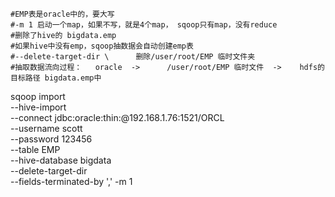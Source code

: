 ```shell
#EMP表是oracle中的，要大写
#-m 1 启动一个map，如果不写，就是4个map， sqoop只有map，没有reduce
#删除了hive的 bigdata.emp
#如果hive中没有emp，sqoop抽数据会自动创建emp表
#--delete-target-dir \      删除/user/root/EMP 临时文件夹
#抽取数据流向过程：   oracle  ->      /user/root/EMP 临时文件  ->    hdfs的目标路径 bigdata.emp中
```

sqoop import \
--hive-import \
--connect jdbc:oracle:thin:@192.168.1.76:1521/ORCL \
--username scott \
--password 123456 \
--table EMP \
--hive-database bigdata \
--delete-target-dir \
--fields-terminated-by ','  -m 1